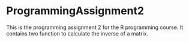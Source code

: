 # ProgrammingAssignment2
This is the programming assignment 2 for the R programming course.
It contains two function to calculate the inverse of a matrix.
